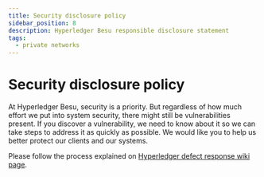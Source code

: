 ```yaml
---
title: Security disclosure policy
sidebar_position: 8
description: Hyperledger Besu responsible disclosure statement
tags:
  - private networks
---
```


# Security disclosure policy

At Hyperledger Besu, security is a priority. But regardless of how much effort we put into system security, there might still be vulnerabilities present. If you discover a vulnerability, we need to know about it so we can take steps to address it as quickly as possible. We would like you to help us better protect our clients and our systems.

Please follow the process explained on [Hyperledger defect response wiki page](https://wiki.hyperledger.org/display/SEC/Defect+Response).
